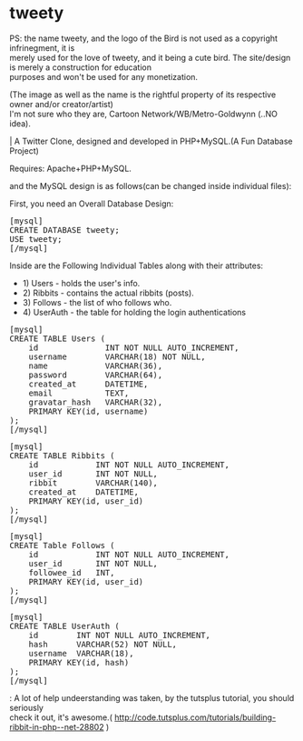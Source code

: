 tweety
======
PS: the name tweety, and the logo of the Bird is not used as a copyright infrinegment, it is<br>
merely used for the love of tweety, and it being a cute bird. The site/design is merely a construction for education<br>
purposes and won't be used for any monetization.

(The image as well as the name is the rightful property of its respective owner and/or creator/artist)<br>
I'm not sure who they are, Cartoon Network/WB/Metro-Goldwynn (..NO idea). 

|
A Twitter Clone, designed and developed in PHP+MySQL.(A Fun Database Project)

Requires: Apache+PHP+MySQL.

and the MySQL design is as follows(can be changed inside individual files):

First, you need an Overall Database Design:
<pre>[mysql]
CREATE DATABASE tweety;
USE tweety;
[/mysql]</pre>

Inside are the Following Individual Tables along with their attributes:

<ul>
	<li>1) Users - holds the user's info.</li>
	<li>2) Ribbits - contains the actual ribbits (posts).</li>
	<li>3) Follows - the list of who follows who.</li>
	<li>4) UserAuth - the table for holding the login authentications</li>
</ul>

<pre>[mysql]
CREATE TABLE Users (
    id              INT NOT NULL AUTO_INCREMENT,
    username        VARCHAR(18) NOT NULL,
    name            VARCHAR(36),
    password        VARCHAR(64),
    created_at      DATETIME,
    email           TEXT,
    gravatar_hash   VARCHAR(32),
    PRIMARY KEY(id, username)
);
[/mysql]</pre>

<pre>[mysql]
CREATE TABLE Ribbits (
    id            INT NOT NULL AUTO_INCREMENT,
    user_id       INT NOT NULL,
    ribbit        VARCHAR(140),
    created_at    DATETIME,
    PRIMARY KEY(id, user_id)
);
[/mysql]</pre>

<pre>[mysql]
CREATE Table Follows (
    id            INT NOT NULL AUTO_INCREMENT,
    user_id       INT NOT NULL,
    followee_id   INT,
    PRIMARY KEY(id, user_id)
);
[/mysql]</pre>

<pre>[mysql]
CREATE TABLE UserAuth (
    id        INT NOT NULL AUTO_INCREMENT,
    hash      VARCHAR(52) NOT NULL,
    username  VARCHAR(18),
    PRIMARY KEY(id, hash)
);
[/mysql]</pre>

: A lot of help undeerstanding was taken, by the tutsplus tutorial, you should seriously<br>
check it out, it's awesome.( http://code.tutsplus.com/tutorials/building-ribbit-in-php--net-28802 )
